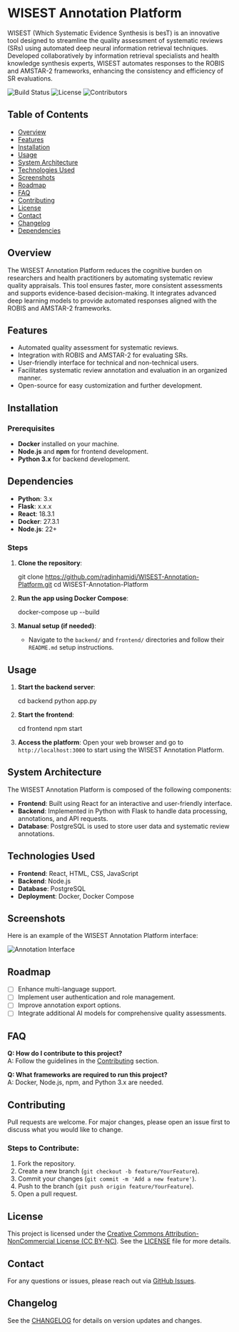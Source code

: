 # WISEST Annotation Platform

WISEST (Which Systematic Evidence Synthesis is besT) is an innovative tool designed to streamline the quality assessment of systematic reviews (SRs) using automated deep neural information retrieval techniques. Developed collaboratively by information retrieval specialists and health knowledge synthesis experts, WISEST automates responses to the ROBIS and AMSTAR-2 frameworks, enhancing the consistency and efficiency of SR evaluations.

![Build Status](https://img.shields.io/badge/build-passing-brightgreen)
![License](https://img.shields.io/github/license/radinhamidi/WISEST-Annotation-Platform)
![Contributors](https://img.shields.io/github/contributors/radinhamidi/WISEST-Annotation-Platform)

## Table of Contents
- [Overview](#overview)
- [Features](#features)
- [Installation](#installation)
- [Usage](#usage)
- [System Architecture](#system-architecture)
- [Technologies Used](#technologies-used)
- [Screenshots](#screenshots)
- [Roadmap](#roadmap)
- [FAQ](#faq)
- [Contributing](#contributing)
- [License](#license)
- [Contact](#contact)
- [Changelog](#changelog)
- [Dependencies](#dependencies)

## Overview
The WISEST Annotation Platform reduces the cognitive burden on researchers and health practitioners by automating systematic review quality appraisals. This tool ensures faster, more consistent assessments and supports evidence-based decision-making. It integrates advanced deep learning models to provide automated responses aligned with the ROBIS and AMSTAR-2 frameworks.

## Features
- Automated quality assessment for systematic reviews.
- Integration with ROBIS and AMSTAR-2 for evaluating SRs.
- User-friendly interface for technical and non-technical users.
- Facilitates systematic review annotation and evaluation in an organized manner.
- Open-source for easy customization and further development.

## Installation

### Prerequisites
- **Docker** installed on your machine.
- **Node.js** and **npm** for frontend development.
- **Python 3.x** for backend development.

## Dependencies
- **Python**: 3.x
- **Flask**: x.x.x
- **React**: 18.3.1
- **Docker**: 27.3.1
- **Node.js**: 22+

### Steps
1. **Clone the repository**:

    git clone https://github.com/radinhamidi/WISEST-Annotation-Platform.git
    cd WISEST-Annotation-Platform

2. **Run the app using Docker Compose**:

    docker-compose up --build

3. **Manual setup (if needed)**:
   - Navigate to the `backend/` and `frontend/` directories and follow their `README.md` setup instructions.

## Usage
1. **Start the backend server**:

    cd backend
    python app.py

2. **Start the frontend**:

    cd frontend
    npm start

3. **Access the platform**:
   Open your web browser and go to `http://localhost:3000` to start using the WISEST Annotation Platform.

## System Architecture
The WISEST Annotation Platform is composed of the following components:
- **Frontend**: Built using React for an interactive and user-friendly interface.
- **Backend**: Implemented in Python with Flask to handle data processing, annotations, and API requests.
- **Database**: PostgreSQL is used to store user data and systematic review annotations.

## Technologies Used
- **Frontend**: React, HTML, CSS, JavaScript
- **Backend**: Node.js
- **Database**: PostgreSQL
- **Deployment**: Docker, Docker Compose

## Screenshots
Here is an example of the WISEST Annotation Platform interface:

![Annotation Interface](images/WISEST__A_Tool_for_Automating_Systematic_Review_Quality_Assessment.jpg)

## Roadmap
- [ ] Enhance multi-language support.
- [ ] Implement user authentication and role management.
- [ ] Improve annotation export options.
- [ ] Integrate additional AI models for comprehensive quality assessments.

## FAQ
**Q: How do I contribute to this project?**  
A: Follow the guidelines in the [Contributing](#contributing) section.

**Q: What frameworks are required to run this project?**  
A: Docker, Node.js, npm, and Python 3.x are needed.

## Contributing
Pull requests are welcome. For major changes, please open an issue first to discuss what you would like to change.

### Steps to Contribute:
1. Fork the repository.
2. Create a new branch (`git checkout -b feature/YourFeature`).
3. Commit your changes (`git commit -m 'Add a new feature'`).
4. Push to the branch (`git push origin feature/YourFeature`).
5. Open a pull request.

## License
This project is licensed under the [Creative Commons Attribution-NonCommercial License (CC BY-NC)](https://creativecommons.org/licenses/by-nc/4.0/). See the [LICENSE](LICENSE) file for more details.


## Contact
For any questions or issues, please reach out via [GitHub Issues](https://github.com/radinhamidi/WISEST-Annotation-Platform/issues).

## Changelog
See the [CHANGELOG](CHANGELOG.md) for details on version updates and changes.

